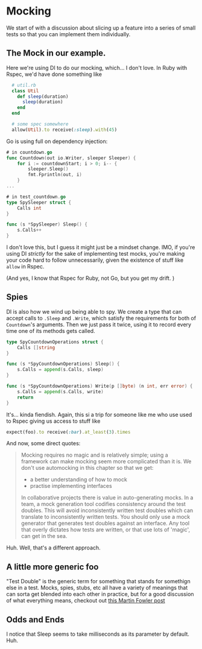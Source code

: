 # Mocking

We start of with a discussion about slicing up a feature into a series of small tests so that you can implement them individually. 

## The Mock in our example.

Here we're using DI to do our mocking, which... I don't love. In Ruby with Rspec, we'd have done something like

```ruby
  # util.rb
  class Util
    def sleep(duration)
      sleep(duration)
    end
  end

  # some spec somewhere
  allow(Util).to receive(:sleep).with(45)
```

Go is using full on dependency injection:

```go
# in countdown.go
func Countdown(out io.Writer, sleeper Sleeper) {
	for i := countdownStart; i > 0; i-- {
		sleeper.Sleep()
		fmt.Fprintln(out, i)
	}
...

# in test_countdown.go
type SpySleeper struct {
	Calls int
}

func (s *SpySleeper) Sleep() {
	s.Calls++
}

```

I don't love this, but I guess it might just be a mindset change. IMO, if you're using DI _strictly_ for the sake of implementing test mocks, you're making your code hard to follow unnecessarily, given the existence of stuff like `allow` in Rspec.  

(And yes, I know that Rspec for Ruby, not Go, but you get my drift. )

## Spies

DI is also how we wind up being able to spy. We create a type that can accept calls to `.Sleep` and `.Write`, which satisfy the requirements for both of `Countdown`'s arguments. Then we just pass it twice, using it to record every time one of its methods gets called.

```go
type SpyCountdownOperations struct {
	Calls []string
}

func (s *SpyCountdownOperations) Sleep() {
	s.Calls = append(s.Calls, sleep)
}

func (s *SpyCountdownOperations) Write(p []byte) (n int, err error) {
	s.Calls = append(s.Calls, write)
	return
}
```

It's... kinda fiendish. Again, this si a trip for someone like me who use used to Rspec giving us access to stuff like

```ruby
expect(foo).to receive(:bar).at_least(3).times
```

And now, some direct quotes:

> Mocking requires no magic and is relatively simple; using a framework can make mocking seem more complicated than it is. We don't use automocking in this chapter so that we get:
> * a better understanding of how to mock
> * practise implementing interfaces
> 
> In collaborative projects there is value in auto-generating mocks. In a team, a mock generation tool codifies consistency around the test doubles. This will avoid inconsistently written test doubles which can translate to inconsistently written tests.
> You should only use a mock generator that generates test doubles against an interface. Any tool that overly dictates how tests are written, or that use lots of 'magic', can get in the sea.

Huh. Well, that's a different approach.

## A little more generic foo

"Test Double" is the generic term for something that stands for somethign else in a test. Mocks, spies, stubs, etc all have a variety of meanings that can sorta get blended into each other in practice, but for a good discussion of what everything means, checkout out [this Martin Fowler post](https://martinfowler.com/bliki/TestDouble.html)
## Odds and Ends

I notice that Sleep seems to take milliseconds as its parameter by default. Huh.

